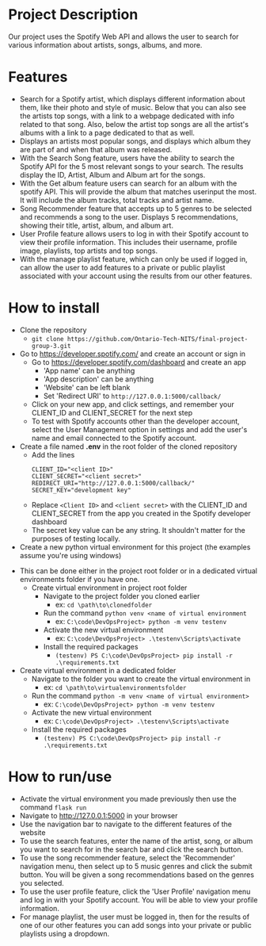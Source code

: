 # Project Description
Our project uses the Spotify Web API and allows the user to search for various information about artists, songs, albums, and more.

# Features
- Search for a Spotify artist, which displays different information about them, like their photo and style of music. Below that you can also see the artists top songs, with a link to a webpage dedicated with info related to that song. Also, below the artist top songs are all the artist's albums with a link to a page dedicated to that as well.
- Displays an artists most popular songs, and displays which album they are part of and when that album was released.
- With the Search Song feature, users have the ability to search the Spotify API for the 5 most relevant songs to your search. The results display the ID, Artist, Album and Album art for the songs.
- With the Get album feature users can search for an album with the spotify API. This will provide the album that matches userinput the most. It will include the album tracks, total tracks and artist name.
- Song Recommender feature that accepts up to 5 genres to be selected and recommends a song to the user. Displays 5 recommendations, showing their title, artist, album, and album art.
- User Profile feature allows users to log in with their Spotify account to view their profile information. This includes their username, profile image, playlists, top artists and top songs.
- With the manage playlist feature, which can only be used if logged in, can allow the user to add features to a private or public playlist associated with your account using the results from our other features.


# How to install
* Clone the repository
  - ```git clone https://github.com/Ontario-Tech-NITS/final-project-group-3.git```
* Go to https://developer.spotify.com/ and create an account or sign in
  - Go to https://developer.spotify.com/dashboard and create an app
    - 'App name' can be anything
    - 'App description' can be anything
    - 'Website' can be left blank
    - Set 'Redirect URI' to ```http://127.0.0.1:5000/callback/```
  - Click on your new app, and click settings, and remember your CLIENT_ID and CLIENT_SECRET for the next step
  - To test with Spotify accounts other than the developer account, select the User Management option in settings and add the user's name and email connected to the Spotify account.
* Create a file named **.env** in the root folder of the cloned repository
  - Add the lines
    ```
    CLIENT_ID="<client ID>"
    CLIENT_SECRET="<client secret>"
    REDIRECT_URI="http://127.0.0.1:5000/callback/"
    SECRET_KEY="development key"
    ```
  - Replace ```<Client ID>``` and ```<client secret>``` with the CLIENT_ID and CLIENT_SECRET from the app you created in the Spotify developer dashboard
  - The secret key value can be any string. It shouldn't matter for the purposes of testing locally.
* Create a new python virtual environment for this project (the examples assume you're using windows)
 - This can be done either in the project root folder or in a dedicated virtual environments folder if you have one.
   - Create virtual environment in project root folder
     - Navigate to the project folder you cloned earlier
       - ex: ```cd \path\to\clonedfolder```
     - Run the command ```python venv <name of virtual environment```
       - ex: ```C:\code\DevOpsProject> python -m venv testenv```
     - Activate the new virtual environment
       - ex: ```C:\code\DevOpsProject> .\testenv\Scripts\activate```
     - Install the required packages
       - ```(testenv) PS C:\code\DevOpsProject> pip install -r .\requirements.txt```
  - Create virtual environment in a dedicated folder
    - Navigate to the folder you want to create the virtual environment in
      - ex: ```cd \path\to\virtualenvironmentsfolder```
    - Run the command ```python -m venv <name of virtual environment>```
      - ex: ```C:\code\DevOpsProject> python -m venv testenv```
    - Activate the new virtual environment
      - ex: ```C:\code\DevOpsProject> .\testenv\Scripts\activate```
    - Install the required packages
      - ```(testenv) PS C:\code\DevOpsProject> pip install -r .\requirements.txt```

# How to run/use
* Activate the virtual environment you made previously then use the command ```flask run```
* Navigate to http://127.0.0.1:5000 in your browser
* Use the navigation bar to navigate to the different features of the website
* To use the search features, enter the name of the artist, song, or album you want to search for in the search bar and click the search button.
* To use the song recommender feature, select the 'Recommender' navigation menu, then select up to 5 music genres and click the submit button. You will be given a song recommendations based on the genres you selected.
* To use the user profile feature, click the 'User Profile' navigation menu and log in with your Spotify account. You will be able to view your profile information.
* For manage playlist, the user must be logged in, then for the results of one of our other features you can add songs into your private or public playlists using a dropdown.

